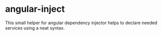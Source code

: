 angular-inject
==============

This small helper for angular dependency injector helps to declare needed services using a neat syntax.